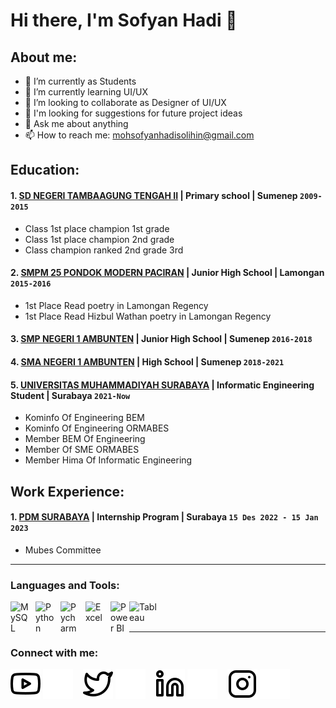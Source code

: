 # Hi there, I'm Sofyan Hadi 👋
## About me:
- 🔭 I’m currently as Students
- 🌱 I’m currently learning UI/UX
- 👯 I’m looking to collaborate as Designer of UI/UX 
- 🤔 I'm looking for suggestions for future project ideas
- 💬 Ask me about anything
- 📫 How to reach me: mohsofyanhadisolihin@gmail.com

## Education:

#### 1. [SD NEGERI TAMBAAGUNG TENGAH II](https://www.facebook.com/pages/SD%20Negeri%20Tambaagung%20Tengah%20II/341681313208648/) | Primary school | Sumenep `2009-2015`
   - Class 1st place champion 1st grade
   - Class 1st place champion 2nd grade
   - Class champion ranked 2nd grade 3rd
#### 2. [SMPM 25 PONDOK MODERN PACIRAN](https://modernpaciran.sch.id/smp-m-25/) | Junior High School | Lamongan `2015-2016`
   - 1st Place Read poetry in Lamongan Regency
   - 1st Place Read Hizbul Wathan poetry in Lamongan Regency
#### 3. [SMP NEGERI 1 AMBUNTEN](https://www.instagram.com/smpn1ambunten86/) | Junior High School | Sumenep `2016-2018`
#### 4. [SMA NEGERI 1 AMBUNTEN](https://www.instagram.com/sman1.ambunten/) | High School | Sumenep `2018-2021`
#### 5. [UNIVERSITAS MUHAMMADIYAH SURABAYA](https://www.um-surabaya.ac.id/) | Informatic Engineering Student | Surabaya `2021-Now`
   - Kominfo Of Engineering BEM
   - Kominfo Of Engineering ORMABES
   - Member BEM Of Engineering
   - Member Of SME ORMABES
   - Member Hima Of Informatic Engineering

## Work Experience:
#### 1. [PDM SURABAYA](http://surabaya-kota.muhammadiyah.or.id/) | Internship Program | Surabaya `15 Des 2022 - 15 Jan 2023`
   - Mubes Committee
---
### Languages and Tools:

[<img align="left" alt="MySQL" width="30px" src="https://cdn.jsdelivr.net/gh/devicons/devicon/icons/mysql/mysql-original.svg" style="padding-right:10px;" />][webdev]
[<img align="left" alt="Python" width="30px" src="https://upload.wikimedia.org/wikipedia/commons/thumb/c/c3/Python-logo-notext.svg/110px-Python-logo-notext.svg.png?20100317150552" style="padding-right:10px;" />][webdev]
[<img align="left" alt="Pycharm" width="30px" src="https://upload.wikimedia.org/wikipedia/commons/thumb/1/1d/PyCharm_Icon.svg/220px-PyCharm_Icon.svg.png" style="padding-right:10px;" />][webdev]
[<img align="left" alt="Excel" width="30px" src="https://is2-ssl.mzstatic.com/image/thumb/Purple126/v4/a8/fd/5a/a8fd5a84-c6f1-355f-3b9f-6e86598efaa3/XCEL.png/1200x630bb.png" style="padding-right:10px;" />][webdev]
[<img align="left" alt="Power BI" width="30px" src="https://powerbi.microsoft.com/pictures/application-logos/svg/powerbi.svg" style="padding-right:0px;" />][webdev]
[<img align="left" alt="Tableau" width="50px" src="https://logos-world.net/wp-content/uploads/2021/10/Tableau-Symbol.png" style="padding-right:10px;" />][webdev]

<br />
<br />

---
### Connect with me:

[![website](./img/youtube-light.svg)](https://www.youtube.com/@sofyanhadisolihin6856-light#gh-mode-only)
[![website](./img/youtube-dark.svg)](https://www.youtube.com/@sofyanhadisolihin6856#gh-dark-mode-only)
&nbsp;&nbsp;
[![website](./img/twitter-light.svg)](https://twitter.com/sofyanhadislhn#gh-light-mode-only)
[![website](./img/twitter-dark.svg)](https://twitter.com/sofyanhadislhn#gh-dark-mode-only)
&nbsp;&nbsp;
[![website](./img/linkedin-light.svg)](http://linkedin.com/in/moh-sofyan-hadi-solihin-7b088b2a9n#gh-light-mode-only)
[![website](./img/linkedin-dark.svg)](http://linkedin.com/in/moh-sofyan-hadi-solihin-7b088b2a9#gh-dark-mode-only)
&nbsp;&nbsp;
[![website](./img/instagram-light.svg)](https://www.instagram.com/sofyanhadislhn?igsh=eXl4bXpxN245NW8y#gh-light-mode-only)
[![website](./img/instagram-dark.svg)](https://www.instagram.com/sofyanhadislhn?igsh=eXl4bXpxN245NW8y#gh-dark-mode-only)



[webdev]: https://github.com/mohsofyanhadisolihin
